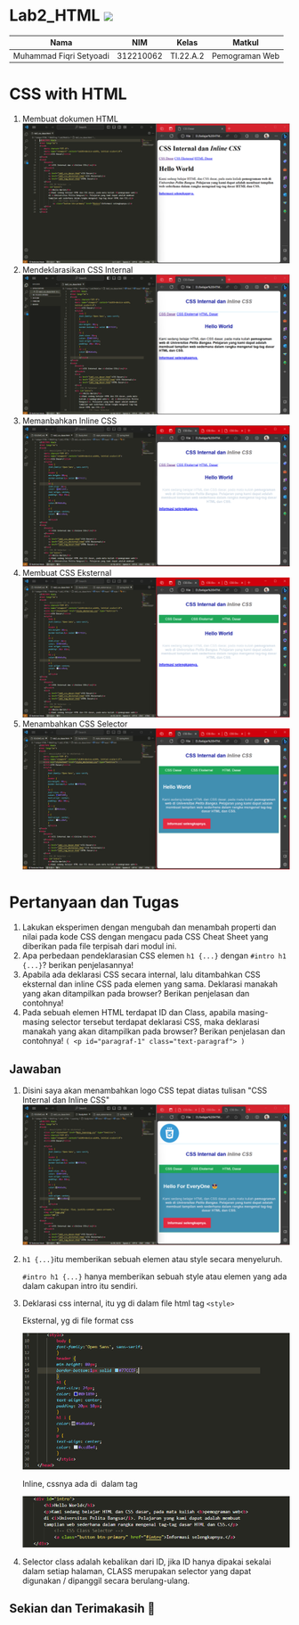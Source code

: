 # Lab2_HTML <img src=https://www.impingesolutions.com/wp-content/uploads/2022/07/html_css_logos.svg width ="130px">
|**Nama**|**NIM**|**Kelas**|**Matkul**|
|----|---|-----|------|
|Muhammad Fiqri Setyoadi|312210062|TI.22.A.2|Pemograman Web|

# CSS with HTML
1. Membuat dokumen HTML
![img](SS/SS1.png)
2. Mendeklarasikan CSS Internal
![img](SS/SS2.png)
3. Memanbahkan Inline CSS
![img](SS/SS3.png)
4. Membuat CSS Eksternal
![img](SS/SS4.png)
5. Menambahkan CSS Selector
![img](SS/SS5.png)

# Pertanyaan dan Tugas
1. Lakukan eksperimen dengan mengubah dan menambah properti dan nilai pada kode CSS dengan mengacu pada CSS Cheat Sheet yang diberikan pada file terpisah dari modul ini.
2. Apa perbedaan pendeklarasian CSS elemen ``h1 {...}`` dengan ``#intro h1 {...}``? berikan penjelasannya!
3. Apabila ada deklarasi CSS secara internal, lalu ditambahkan CSS eksternal dan inline CSS pada elemen yang sama. Deklarasi manakah yang akan ditampilkan pada browser? Berikan penjelasan dan contohnya!
4. Pada sebuah elemen HTML terdapat ID dan Class, apabila masing-masing selector tersebut
terdapat deklarasi CSS, maka deklarasi manakah yang akan ditampilkan pada browser?
Berikan penjelasan dan contohnya! ``( <p id="paragraf-1" class="text-paragraf"> )``

## Jawaban
1. Disini saya akan menambahkan logo CSS tepat diatas tulisan "CSS Internal dan Inline CSS"
![img](SS/SS6.png)
2.  ``h1 {...}``itu memberikan sebuah elemen atau style secara menyeluruh.
    
    ``#intro h1 {...}`` hanya memberikan sebuah style atau elemen yang ada dalam cakupan intro itu sendiri.
3. Deklarasi css internal, itu yg di dalam file html tag ``<style>``

    Eksternal, yg di file format css 

    ![img](SS/SS7.png)

    Inline, cssnya ada di  dalam tag

    ![img](SS/SS8.png)

4. Selector class adalah kebalikan dari ID, jika ID hanya dipakai sekalai dalam setiap halaman, CLASS merupakan selector yang dapat digunakan / dipanggil secara berulang-ulang.



## Sekian dan Terimakasih 🙏